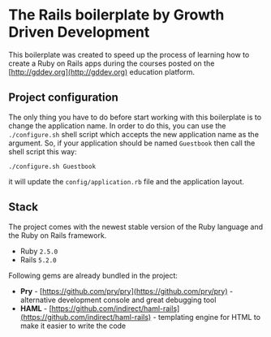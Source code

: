 # The Rails boilerplate by Growth Driven Development

This boilerplate was created to speed up the process of learning how to create a Ruby on Rails apps during the courses posted on the [http://gddev.org](http://gddev.org) education platform.

## Project configuration

The only thing you have to do before start working with this boilerplate is to change the application name. In order to do this, you can use the `./configure.sh` shell script which accepts the new application name as the argument. So, if your application should be named `Guestbook` then call the shell script this way:

```
./configure.sh Guestbook
```

it will update the `config/application.rb` file and the application layout.

## Stack

The project comes with the newest stable version of the Ruby language and the Ruby on Rails framework.

* Ruby `2.5.0`
* Rails `5.2.0`

Following gems are already bundled in the project:

* **Pry** - [https://github.com/pry/pry](https://github.com/pry/pry) - alternative development console and great debugging tool
* **HAML** - [https://github.com/indirect/haml-rails](https://github.com/indirect/haml-rails) - templating engine for HTML to make it easier to write the code
